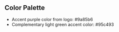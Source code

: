 ## Color Palette

- Accent purple color from logo: #9a85b6
- Complementary light green accent color: #95c493